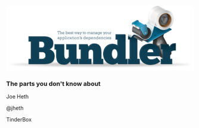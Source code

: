 
![Bundler](/images/gembundler.png)

### The parts you don't know about



Joe Heth

@jheth

TinderBox
